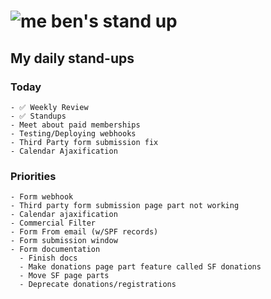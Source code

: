 # ![me](https://avatars2.githubusercontent.com/u/5232044?s=50&v=4) ben's stand up

## My daily stand-ups
 
### Today
   
    - ✅ Weekly Review
    - ✅ Standups
    - Meet about paid memberships
    - Testing/Deploying webhooks
    - Third Party form submission fix
    - Calendar Ajaxification
 
### Priorities 

    - Form webhook
    - Third party form submission page part not working
    - Calendar ajaxification
    - Commercial Filter
    - Form From email (w/SPF records)
    - Form submission window
    - Form documentation
      - Finish docs
      - Make donations page part feature called SF donations
      - Move SF page parts
      - Deprecate donations/registrations
      
